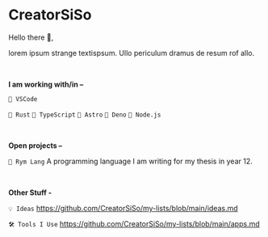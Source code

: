 <!--
![](header.png)

**CreatorSiSo/creatorsiso** is a ✨ _special_ ✨ repository because its `README.md` (this file) appears on your GitHub profile.

Here are some ideas to get you started:

- 🔭 I’m currently working on ...
- 🌱 I’m currently learning ...
- 👯 I’m looking to collaborate on ...
- 🤔 I’m looking for help with ...
- 💬 Ask me about ...
- 📫 How to reach me: ...
- 😄 Pronouns: ...
- ⚡ Fun fact: ...
-->

# CreatorSiSo

Hello there 🖖,

lorem ipsum strange textispsum. Ullo periculum dramus de resum rof allo.

<br>

**I am working with/in –**

`🔷 VSCode`

`🦀 Rust` `🧶 TypeScript` `🚀 Astro` `🦕 Deno` `🍵 Node.js`

<br>

**Open projects –**

<!-- `🌍 My Website` https://www.creatorsiso.xyz -->

`📖 Rym Lang` A programming language I am writing for my thesis in year 12.

<br>

**Other Stuff -**

`💡 Ideas` https://github.com/CreatorSiSo/my-lists/blob/main/ideas.md

`🛠 Tools I Use` https://github.com/CreatorSiSo/my-lists/blob/main/apps.md


[project:placeholder]: https://github.com/creatorsiso/placeholder
[people:creatorsiso]: https://github.com/creatorsiso
